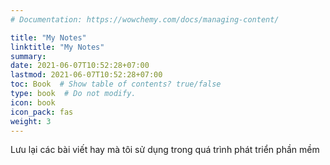 ```yaml
---
# Documentation: https://wowchemy.com/docs/managing-content/

title: "My Notes"
linktitle: "My Notes"
summary:
date: 2021-06-07T10:52:28+07:00
lastmod: 2021-06-07T10:52:28+07:00
toc: Book  # Show table of contents? true/false
type: book  # Do not modify.
icon: book
icon_pack: fas
weight: 3
---
```

Lưu lại các bài viết hay mà tôi sử dụng trong quá trình phát triển phần mềm
